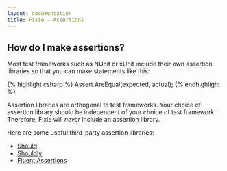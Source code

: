 ```yaml
---
layout: documentation
title: Fixie - Assertions
---
```

## How do I make assertions?

Most test frameworks such as NUnit or xUnit include their own assertion libraries so that you can make statements like this:

{% highlight csharp %}
Assert.AreEqual(expected, actual);
{% endhighlight %}

Assertion libraries are orthogonal to test frameworks.  Your choice of assertion library should be independent of your choice of test framework.  Therefore, Fixie will *never* include an assertion library.

Here are some useful third-party assertion libraries:

* [Should](https://nuget.org/packages/Should/)
* [Shouldly](https://nuget.org/packages/Shouldly/)
* [Fluent Assertions](https://www.nuget.org/packages/FluentAssertions)